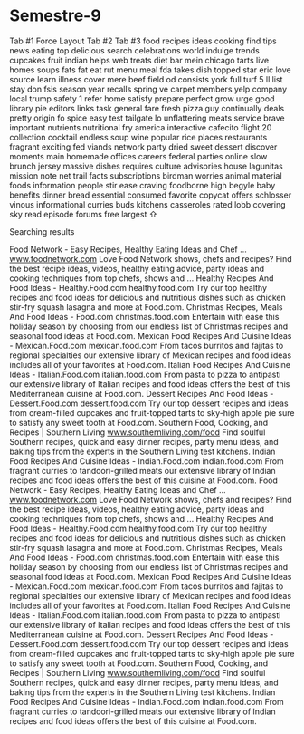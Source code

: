 Semestre-9
==========
    
Tab #1 Force Layout Tab #2 Tab #3
food
recipes
ideas
cooking
find
tips
news
eating
top
delicious
search
celebrations
world
indulge
trends
cupcakes
fruit
indian
helps
web
treats
diet
bar
mein
chicago
tarts
live
homes
soups
fats
fat
eat
rut
menu
meal
fda
takes
dish
topped
star
eric
love
source
learn
illness
cover
mere
beef
field
od
consists
york
full
turf
5
ll
list
stay
don
fsis
season
year
recalls
spring
ve
carpet
members
yelp
company
local
trump
safety
1
refer
home
satisfy
prepare
perfect
grow
urge
good
library
pie
editors
links
task
general
fare
fresh
pizza
guy
continually
deals
pretty
origin
fo
spice
easy
test
tailgate
lo
unflattering
meats
service
brave
important
nutrients
nutritional
fry
america
interactive
cafecito
flight
20
collection
cocktail
endless
soup
wine
popular
rice
places
restaurants
fragrant
exciting
fed
viands
network
party
dried
sweet
dessert
discover
moments
main
homemade
offices
careers
federal
parties
online
slow
brunch
jersey
massive
dishes
requires
culture
advisories
house
lagunitas
mission
note
net
trail
facts
subscriptions
birdman
worries
animal
material
foods
information
people
stir
ease
craving
foodborne
high
begyle
baby
benefits
dinner
bread
essential
consumed
favorite
copycat
offers
schlosser
vinous
informational
curries
buds
kitchens
casseroles
rated
lobb
covering
sky
read
episode
forums
free
largest
⇧

Searching results

Food Network - Easy Recipes, Healthy Eating Ideas and Chef ...
www.foodnetwork.com
Love Food Network shows, chefs and recipes? Find the best recipe ideas, videos, healthy eating advice, party ideas and cooking techniques from top chefs, shows and ...
Healthy Recipes And Food Ideas - Healthy.Food.com
healthy.food.com
Try our top healthy recipes and food ideas for delicious and nutritious dishes such as chicken stir-fry squash lasagna and more at Food.com.
Christmas Recipes, Meals And Food Ideas - Food.com
christmas.food.com
Entertain with ease this holiday season by choosing from our endless list of Christmas recipes and seasonal food ideas at Food.com.
Mexican Food Recipes And Cuisine Ideas - Mexican.Food.com
mexican.food.com
From tacos burritos and fajitas to regional specialties our extensive library of Mexican recipes and food ideas includes all of your favorites at Food.com.
Italian Food Recipes And Cuisine Ideas - Italian.Food.com
italian.food.com
From pasta to pizza to antipasti our extensive library of Italian recipes and food ideas offers the best of this Mediterranean cuisine at Food.com.
Dessert Recipes And Food Ideas - Dessert.Food.com
dessert.food.com
Try our top dessert recipes and ideas from cream-filled cupcakes and fruit-topped tarts to sky-high apple pie sure to satisfy any sweet tooth at Food.com.
Southern Food, Cooking, and Recipes | Southern Living
www.southernliving.com/food
Find soulful Southern recipes, quick and easy dinner recipes, party menu ideas, and baking tips from the experts in the Southern Living test kitchens.
Indian Food Recipes And Cuisine Ideas - Indian.Food.com
indian.food.com
From fragrant curries to tandoori-grilled meats our extensive library of Indian recipes and food ideas offers the best of this cuisine at Food.com.
Food Network - Easy Recipes, Healthy Eating Ideas and Chef ...
www.foodnetwork.com
Love Food Network shows, chefs and recipes? Find the best recipe ideas, videos, healthy eating advice, party ideas and cooking techniques from top chefs, shows and ...
Healthy Recipes And Food Ideas - Healthy.Food.com
healthy.food.com
Try our top healthy recipes and food ideas for delicious and nutritious dishes such as chicken stir-fry squash lasagna and more at Food.com.
Christmas Recipes, Meals And Food Ideas - Food.com
christmas.food.com
Entertain with ease this holiday season by choosing from our endless list of Christmas recipes and seasonal food ideas at Food.com.
Mexican Food Recipes And Cuisine Ideas - Mexican.Food.com
mexican.food.com
From tacos burritos and fajitas to regional specialties our extensive library of Mexican recipes and food ideas includes all of your favorites at Food.com.
Italian Food Recipes And Cuisine Ideas - Italian.Food.com
italian.food.com
From pasta to pizza to antipasti our extensive library of Italian recipes and food ideas offers the best of this Mediterranean cuisine at Food.com.
Dessert Recipes And Food Ideas - Dessert.Food.com
dessert.food.com
Try our top dessert recipes and ideas from cream-filled cupcakes and fruit-topped tarts to sky-high apple pie sure to satisfy any sweet tooth at Food.com.
Southern Food, Cooking, and Recipes | Southern Living
www.southernliving.com/food
Find soulful Southern recipes, quick and easy dinner recipes, party menu ideas, and baking tips from the experts in the Southern Living test kitchens.
Indian Food Recipes And Cuisine Ideas - Indian.Food.com
indian.food.com
From fragrant curries to tandoori-grilled meats our extensive library of Indian recipes and food ideas offers the best of this cuisine at Food.com.
